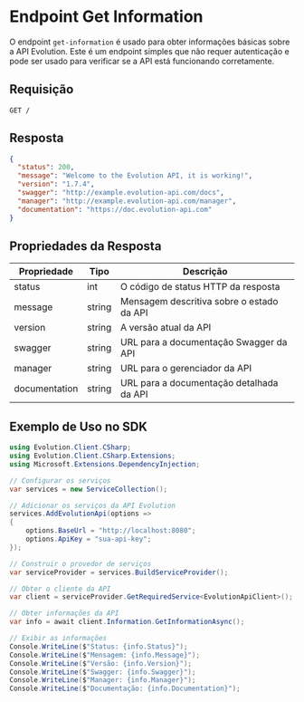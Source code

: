 # Endpoint Get Information

O endpoint `get-information` é usado para obter informações básicas sobre a API Evolution. Este é um endpoint simples que não requer autenticação e pode ser usado para verificar se a API está funcionando corretamente.

## Requisição

```http
GET /
```

## Resposta

```json
{
  "status": 200,
  "message": "Welcome to the Evolution API, it is working!",
  "version": "1.7.4",
  "swagger": "http://example.evolution-api.com/docs",
  "manager": "http://example.evolution-api.com/manager",
  "documentation": "https://doc.evolution-api.com"
}
```

## Propriedades da Resposta

| Propriedade    | Tipo   | Descrição                                    |
|----------------|--------|----------------------------------------------|
| status         | int    | O código de status HTTP da resposta          |
| message        | string | Mensagem descritiva sobre o estado da API    |
| version        | string | A versão atual da API                        |
| swagger        | string | URL para a documentação Swagger da API       |
| manager        | string | URL para o gerenciador da API                |
| documentation  | string | URL para a documentação detalhada da API     |

## Exemplo de Uso no SDK

```csharp
using Evolution.Client.CSharp;
using Evolution.Client.CSharp.Extensions;
using Microsoft.Extensions.DependencyInjection;

// Configurar os serviços
var services = new ServiceCollection();

// Adicionar os serviços da API Evolution
services.AddEvolutionApi(options =>
{
    options.BaseUrl = "http://localhost:8080";
    options.ApiKey = "sua-api-key";
});

// Construir o provedor de serviços
var serviceProvider = services.BuildServiceProvider();

// Obter o cliente da API
var client = serviceProvider.GetRequiredService<EvolutionApiClient>();

// Obter informações da API
var info = await client.Information.GetInformationAsync();

// Exibir as informações
Console.WriteLine($"Status: {info.Status}");
Console.WriteLine($"Mensagem: {info.Message}");
Console.WriteLine($"Versão: {info.Version}");
Console.WriteLine($"Swagger: {info.Swagger}");
Console.WriteLine($"Manager: {info.Manager}");
Console.WriteLine($"Documentação: {info.Documentation}");
```